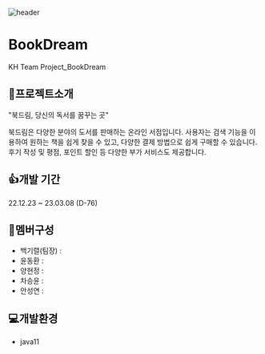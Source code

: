 ![header](https://capsule-render.vercel.app/api?type=wave&color=auto&height=300&section=header&text=BookDream%20&fontSize=90)


# BookDream

KH Team Project_BookDream

## 📘프로젝트소개

"북드림, 당신의 독서를 꿈꾸는 곳"

 북드림은 다양한 분야의 도서를 판매하는 온라인 서점입니다. 사용자는 검색 기능을 이용하여 원하는 책을 쉽게 찾을 수 있고, 다양한 결제 방법으로 쉽게 구매할 수 있습니다. 후기 작성 및 평점, 포인트 할인 등 다양한 부가 서비스도 제공합니다.

## 👍개발 기간

22.12.23 ~ 23.03.08 (D-76)

## 🤝멤버구성

- 백기렬(팀장) :
- 윤동환 : 
- 양현정 :
- 차승윤 :
- 안성연 :

## 💻개발환경

- java11

